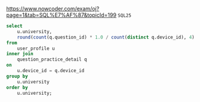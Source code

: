 https://www.nowcoder.com/exam/oj?page=1&tab=SQL%E7%AF%87&topicId=199
`SQL25`

```SQL
select 
    u.university,
    round(count(q.question_id) * 1.0 / count(distinct q.device_id), 4) as avg_answer_cnt
from 
    user_profile u
inner join 
    question_practice_detail q
on 
    u.device_id = q.device_id
group by 
    u.university
order by 
    u.university;
```
